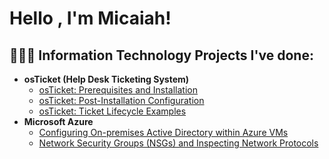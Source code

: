 <h1>Hello , I'm Micaiah!

<h2> 👨🏽‍💻 Information Technology Projects I've done:</h2>

- <b>osTicket (Help Desk Ticketing System)</b>
  - [osTicket: Prerequisites and Installation](https://github.com/micaiahy777/osticket-prereqs)
  - [osTicket: Post-Installation Configuration](https://github.com/micaiahy777/post-install-config)
  - [osTicket: Ticket Lifecycle Examples](https://github.com/micaiahy777/ticket-lifecycle)
- <b>Microsoft Azure</b>
  - [Configuring On-premises Active Directory within Azure VMs](https://github.com/micaiahy777/configure-ad)
  - [Network Security Groups (NSGs) and Inspecting Network Protocols](https://github.com/micaiahy777/azure-network-protocols)



